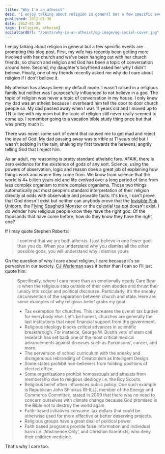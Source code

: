 ```yaml
---
title: "Why I'm an atheist"
desc: "I enjoy talking about religion in general but a few specific events are prompting this blog post. First, my wife has recently been getting more involved with her church and we've been hanging out with her church friends, so church and religion and God has been a topic of conversation around here. Second, my daughter's boyfriend asked her why I didn't believe. Finally, one of my friends recently asked me why do I care about religion if I don't believe it."
published: 2012-01-30
date: 2012-01-30
tags: [religion, atheism]
socialCardUrl: "/posts/why-im-an-atheist/og-image/og-social-cover.jpg"
---
```

I enjoy talking about religion in general but a few specific events are prompting this blog post. First, my wife has recently been getting more involved with her church and we've been hanging out with her church friends, so church and religion and God has been a topic of conversation around here. Second, my daughter's boyfriend asked her why I didn't believe. Finally, one of my friends recently asked me why do I care about religion if I don't believe it.

My atheism has always been my default mode. I wasn't raised in a religious family but neither was I purposefully influenced to not believe in a god. The topic of religion was never a topic of conversation in my house. I only knew my dad was an atheist because I overheard him tell the door to door church people so. My dad passed away when I was 11 years old and I moved up to TN to live with my mom but the topic of religion still never really seemed to come up. I remember going to a vacation bible study thing once but that was pretty much it.

There was never some sort of event that caused me to get mad and reject the idea of God. My dad passing away was terrible at 11 years old but I wasn't sobbing in the rain, shaking my first towards the heavens, angrily telling God that I reject him.

As an adult, my reasoning is pretty standard atheistic fare. AFAIK, there is zero evidence for the existence of gods of any sort. Science, using the powers of observation, logic and reason does a great job of explaining how things work and where they come from. We know from science that the world is 4+ billion years old and life evolved over a long period of time from less complex organism to more complex organisms. Those two things automatically put most people's standard interpretation of their religion directly at odds with observable and provable facts. It's true, I can't prove that God doesn't exist but neither can anybody prove that the [Invisible Pink Unicorn](http://en.wikipedia.org/wiki/Invisible_pink_unicorn), the [Flying Spaghetti Monster](http://en.wikipedia.org/wiki/Flying_Spaghetti_Monster) or the [celestial tea pot](http://en.wikipedia.org/wiki/Russell's_teapot) doesn't exist. I do wonder how religious people know they have the right god. Of the thousands that have come before, how do they know they have the right one?

If I may quote Stephen Roberts:

> I contend that we are both atheists. I just believe in one fewer god than you do. When you understand why you dismiss all the other possible gods, you will understand why I dismiss yours

On the question of why I care about religion, I care because it's so pervasive in our society. [CJ Werleman](http://rationalistsblog.net/2011/05/26/why-do-atheists-care-so-much-about-religion/) says it better than I can so I'll just quote him:

> Specifically, where I care more than an emotionally needy Care Bear is when the religious step outside of their own abodes and thrust their lunacy into social and political discourse. Particularly, it’s the sneaky circumvention of the separation between church and state. Here are some examples of why religious belief grabs my goat:
> 
> - Tax exemption for churches. This increases the overall tax burden for everybody else. Let’s be honest, churches are generally the last institutions that need financial support from the government.
> - Religious ideology blocks critical advances in scientific breakthrough. For instance, George W. Bush’s veto of stem cell research has set back one of the most critical medical advancements against diseases such as Parkinsons’, cancer, and more.
> - The perversion of school curriculum with the sneaky and disingenuous rebranding of Creationism as Intelligent Design.
> - Some states prohibit non-believers from holding positions of elected office.
> - Some organizations prohibit homosexuals and atheists from membership due to religious ideology i.e. the Boy Scouts.
> - Religious belief often influences public policy. One such example is Republican John Shimkus (R-ILL), member of the Energy and Commerce Committee, stated in 2009 that there was no need to concern ourselves with climate change because God promised in the Bible not to destroy the world again.
> - Faith-based initiatives consume  tax dollars that could be otherwise used for more effective or better deserving projects.
> - Religious groups have a great deal of political power.
> - Faith based programs provide false information and individual harm i.e. ‘Abstinence Only’, and Christian Scientists, who deny their children medicine.

That's why I care too.

